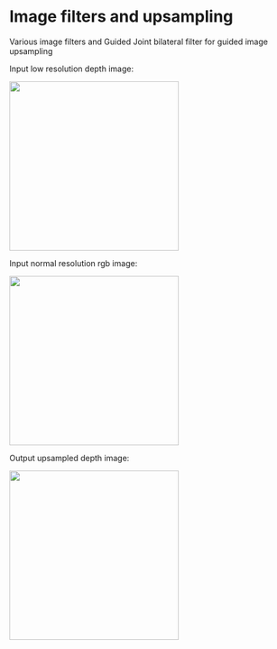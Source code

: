 # Image filters and upsampling
 Various image filters and Guided Joint bilateral filter for guided image upsampling
 
 Input low resolution depth image:
 
 <img src="https://github.com/nyakasko/Image-filters-and-upsampling/blob/main/data/lowres_depth.PNG" width="300" height="300">
 
 Input normal resolution rgb image:
 
  <img src="https://github.com/nyakasko/Image-filters-and-upsampling/blob/main/data/view5.png" width="300" height="300">

Output upsampled depth image:

  <img src="https://github.com/nyakasko/Image-filters-and-upsampling/blob/main/data/upsampled_depth.PNG" width="300" height="300">
